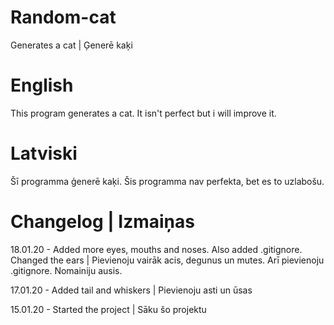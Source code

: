 # Random-cat
Generates a cat   \|    Ģenerē kaķi  

# English

  This program generates a cat.
  It isn't perfect but i will improve it.


# Latviski

  Šī programma ģenerē kaķi.
  Šis programma nav perfekta, bet es to uzlabošu.


# Changelog \| Izmaiņas

  18.01.20 - Added more eyes, mouths and noses. Also added .gitignore. Changed the ears \| Pievienoju vairāk acis, degunus un mutes. Arī pievienoju .gitignore. Nomainiju ausis.

  17.01.20 - Added tail and whiskers \| Pievienoju asti un ūsas

  15.01.20 - Started the project  \|  Sāku šo projektu
